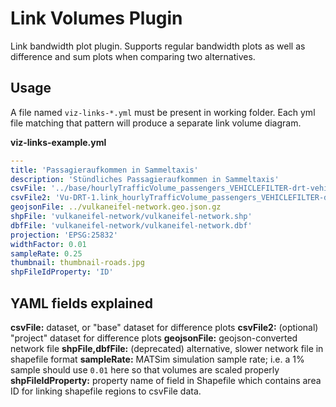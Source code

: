# Link Volumes Plugin

Link bandwidth plot plugin. Supports regular bandwidth plots as well as difference and sum plots when comparing two alternatives.

## Usage

A file named `viz-links-*.yml` must be present in working folder. Each yml file matching that pattern will produce a separate link volume diagram.

**viz-links-example.yml**

```yaml
---
title: 'Passagieraufkommen in Sammeltaxis'
description: 'Stündliches Passagieraufkommen in Sammeltaxis'
csvFile: '../base/hourlyTrafficVolume_passengers_VEHICLEFILTER-drt-vehicles.csv'
csvFile2: 'Vu-DRT-1.link_hourlyTrafficVolume_passengers_VEHICLEFILTER-drt-vehicles.csv'
geojsonFile: ../vulkaneifel-network.geo.json.gz
shpFile: 'vulkaneifel-network/vulkaneifel-network.shp'
dbfFile: 'vulkaneifel-network/vulkaneifel-network.dbf'
projection: 'EPSG:25832'
widthFactor: 0.01
sampleRate: 0.25
thumbnail: thumbnail-roads.jpg
shpFileIdProperty: 'ID'
```

## YAML fields explained

**csvFile:** dataset, or "base" dataset for difference plots
**csvFile2:** (optional) "project" dataset for difference plots
**geojsonFile:** geojson-converted network file
**shpFile,dbfFile:** (deprecated) alternative, slower network file in shapefile format
**sampleRate:** MATSim simulation sample rate; i.e. a 1% sample should use `0.01` here so that volumes are scaled properly
**shpFileIdProperty:** property name of field in Shapefile which contains area ID for linking shapefile regions to csvFile data.
